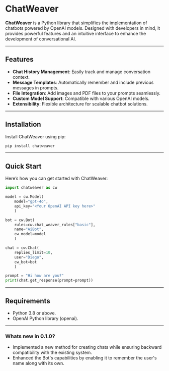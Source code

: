 # ChatWeaver

**ChatWeaver** is a Python library that simplifies the implementation of chatbots powered by OpenAI models. Designed with developers in mind, it provides powerful features and an intuitive interface to enhance the development of conversational AI.

---

## Features

- **Chat History Management**: Easily track and manage conversation context.
- **Message Templates**: Automatically remember and include previous messages in prompts.
- **File Integration**: Add images and PDF files to your prompts seamlessly.
- **Custom Model Support**: Compatible with various OpenAI models.
- **Extensibility**: Flexible architecture for scalable chatbot solutions.

---

## Installation
Install ChatWeaver using pip:

```bash
pip install chatweaver
```

---

## Quick Start

Here’s how you can get started with ChatWeaver:

```python
import chatweaver as cw

model = cw.Model(
    model="gpt-4o", 
    api_key="<Your OpenAI API key here>"
    )

bot = cw.Bot(
    rules=cw.chat_weaver_rules["basic"], 
    name="AiBot", 
    cw_model=model
    )

chat = cw.Chat(
    replies_limit=10, 
    user="Diego", 
    cw_bot=bot
    )

prompt = "Hi how are you?"
print(chat.get_response(prompt=prompt))
```

---

## Requirements
- Python 3.8 or above.
- OpenAI Python library (openai).

---

### Whats new in 0.1.0?
- Implemented a new method for creating chats while ensuring backward compatibility with the existing system.
- Enhanced the Bot's capabilities by enabling it to remember the user's name along with its own.
